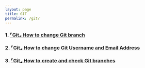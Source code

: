 ```yaml
---
layout: page
title: GIT
permalink: /git/
---
```



### 1. [⌜Git⌟ How to change Git branch](https://201960003.github.io/study_blog/git/2023/04/12/post4.html)

### 2.  [⌜Git⌟ How to change Git Username and Email Address](https://201960003.github.io/study_blog/git/2023/04/13/post5.html)

### 3.  [⌜Git⌟ How to create and check Git branches](https://201960003.github.io/study_blog/git/2023/04/16/post6.html)



